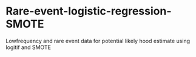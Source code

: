 # Rare-event-logistic-regression-SMOTE
Lowfrequency and rare event data for potential likely hood estimate using logitif and SMOTE
